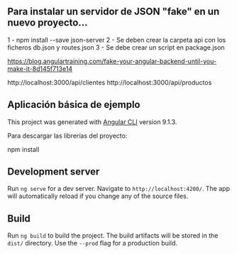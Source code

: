 ## Para instalar un servidor de JSON "fake" en un nuevo proyecto...

1 - npm install --save json-server
2 - Se deben crear la carpeta api con los ficheros db.json y routes.json
3 - Se debe crear un script en package.json

https://blog.angulartraining.com/fake-your-angular-backend-until-you-make-it-8d145f713e14

http://localhost:3000/api/clientes
http://localhost:3000/api/productos

## Aplicación básica de ejemplo

This project was generated with [Angular CLI](https://github.com/angular/angular-cli) version 9.1.3.

Para descargar las librerías del proyecto:

npm install

## Development server

Run `ng serve` for a dev server. Navigate to `http://localhost:4200/`. The app will automatically reload if you change any of the source files.

## Build

Run `ng build` to build the project. The build artifacts will be stored in the `dist/` directory. Use the `--prod` flag for a production build.
